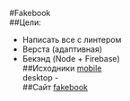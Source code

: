 #Fakebook  
##Цели:
+ Написать все с линтером
+ Верста (адаптивная)  
+ Бекэнд (Node + Firebase)  
##Исходники
[mobile](./sourceimgs/)  
desktop -  
##Сайт 
[fakebook](https://cakenumber1.github.io/fakebook) 